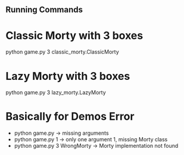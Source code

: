 ## Running Commands

# Classic Morty with 3 boxes
python game.py 3 classic_morty.ClassicMorty

# Lazy Morty with 3 boxes
python game.py 3 lazy_morty.LazyMorty

# Basically for Demos Error 

- python game.py → missing arguments
- python game.py 1 → only one argument 1, missing Morty class
- python game.py 3 WrongMorty → Morty implementation not found
